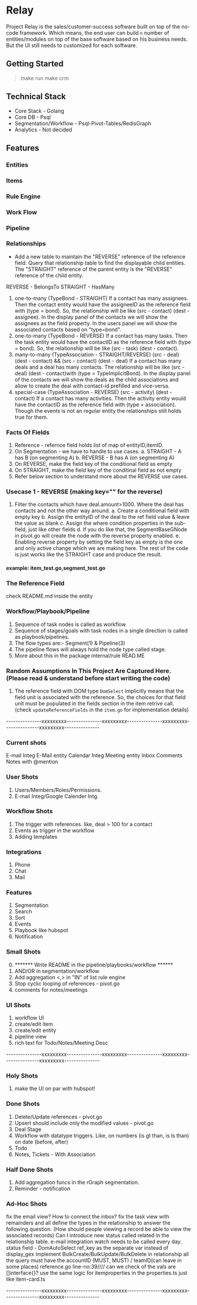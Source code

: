 # Relay
Project Relay is the sales/customer-success software built on top of the no-code framework. Which means, the end user can build `n` number of entities/modules on top of the base software based on his business needs. But the UI still needs to customized for each software.

## Getting Started
> make run
> make crm

## Technical Stack
- Core Stack - Golang
- Core DB - Psql
- Segmentation/Workflow - Psql-Pivot-Tables/RedisGraph
- Analytics - Not decided

## Features

### Entities

### Items

### Rule Engine

### Work Flow

### Pipeline

### Relationships
- Add a new table to maintain the "REVERSE" reference of the reference field. Query that relationship table to find the displayable child entities. The "STRAIGHT" reference of the parent entity is the "REVERSE" reference of the child entity.

REVERSE - BelongsTo
STRAIGHT - HasMany

1. one-to-many (TypeBond - STRAIGHT)
If a contact has many assignees. Then the contact entity would have the assigneeID as the reference field with (type = bond). So, the relationship will be like (src - contact) (dest - assignee). In the display panel of the contacts we will show the assignees as the field property. In the users panel we will show the associated contacts based on "type=bond".
2. one-to-many (TypeBond - REVERSE)
If a contact has many tasks. Then the task entity would have the contactID as the reference field with (type = bond). So, the relationship will be like (src - task) (dest - contact). 
3. many-to-many (TypeAssociation - STRAIGHT/REVERSE) (src - deal) (dest - contact) && (src - contact) (dest - deal)
If a contact has many deals and a deal has many contacts. The relationship will be like (src - deal) (dest - contact)with (type = TypeImplicitBond). In the display panel of the contacts we will show the deals as the child associations and allow to create the deal with contact-id prefilled and vice-versa.
4. special-case (TypeAssociation - REVERSE) (src - activity) (dest - contact)
If a contact has many activities. Then the activity entity would have the contactID as the reference field with (type = association). Though the events is not an regular entity the relationships still holds true for them.

### Facts Of Fields
1. Reference - refernce field holds list of map of entityID,itemID.
2. On Segmentation - we have to handle to use cases. 
    a. STRAIGHT - A has B (on segmenting A)
    b. REVERSE  - B has A (on segmenting A)
3. On REVERSE, make the field key of the conditional field as empty
4. On STRAIGHT, make the field key of the conditinal field as not empty
5. Refer below section to understand more about the REVERSE use cases.

### Usecase 1 - REVERSE (making key="" for the reverse)
1. Filter the contacts which have deal.amount>1000. Where the deal has contacts and not the other way around.
    a. Create a conditional field with empty key
    b. Assign the entityID of the deal to the ref field value & leave the value as blank
    c. Assign the where condition properties in the sub-field, just like other fields
    d. If you do like that, the SegmentBaseGNode in pivot.go will create the node with the reverse property enabled.
    e. Enabling reverse property by setting the field key as empty is the one and only active change which we are making here. The rest of the code is just works like the STRAIGHT case and produce the result. 
#### example: item_test.go,segment_test.go

### The Reference Field
check README.md inside the entity

### Workflow/Playbook/Pipeline
1. Sequence of task nodes is called as workflow
2. Sequence of stages/goals with task nodes in a single direction is called as playbook/pipelines. 
3. The flow types are:- Segment(1) & Pipeline(3)
4. The pipeline flows will always hold the node type called stage.
100. More about this in the package internal/rule READ.ME

### Random Assumptions In This Project Are Captured Here. (Please read & understand before start writing the code)
1. The reference field with DOM type `DomSelect` implicitly means that the field unit is associated with the reference. So, the choices for that field unit must be populated in the fields section in the item retrive call.
(check `updateReferenceFields` in the `item.go` for implementation details)

---------------xxxxxxxxx---------------xxxxxxxxx---------------xxxxxxxxx---------------xxxxxxxxx---------------
### Current shots
E-mail Integ
E-Mail entity
Calendar Integ
Meeting entity
Inbox
Comments
Notes with @mention

### User Shots
1. Users/Members/Roles/Permissions.
2. E-mail Integ/Google Calender Intg.

### Workflow Shots
1. The trigger with references. like, deal > 100 for a contact
2. Events as trigger in the workflow
3. Adding templates

### Integrations
1. Phone 
2. Chat
3. Mail

### Features
1. Segmentation
2. Search
3. Sort
4. Events
5. Playbook like hubspot
6. Notification

### Small Shots
0. ******* Write README in the pipeline/playbooks/workflow ******
1. AND/OR in segmentation/workflow
2. Add aggregation <,> in "IN" of list rule engine
3. Stop cyclic looping of references - pivot.go
4. comments for notes/meetings

### UI Shots
1. workflow UI
2. create/edit item
3. create/edit entity
4. pipeline view
5. rich text for Todo/Notes/Meeting Desc

---------------xxxxxxxxx---------------xxxxxxxxx---------------xxxxxxxxx---------------xxxxxxxxx---------------

### Holy Shots
1. make the UI on par with hubspot!

### Done Shots
1. Delete/Update references - pivot.go 
2. Upsert should include only the modified values - pivot.go
3. Deal Stage
4. Workflow with datatype triggers. Like, on numbers (is gt than, is ls than) on date (before, after)
5. Todo
6. Notes, Tickets -  With Association

### Half Done Shots
1. Add aggregation funcs in the rGraph segmentation.
2. Reminder - notification

### Ad-Hoc Shots
fix the email view? How to connect the inbox?
fix the task view with remainders and all
define the types in the relationship to answer the following question. (How should people viewing a record be able to view the associated records) Can I introduce new status called related in the relationship table.
e-mail integration watch needs to be called every day.
status field - DomAutoSelect
ref_key as the separate var instead of display_gex
implement BulkCreate/BulkUpdate/BulkDelete in relationship
all the query must have the accountID (MUST, MUST) / teamID(can leave in some places)
reference.go line-no:39//// can we check of the vals are []interface{}?
use the same logic for itemproperties in the properties.ts just like item-card.ts


---------------xxxxxxxxx---------------xxxxxxxxx---------------xxxxxxxxx---------------xxxxxxxxx---------------
